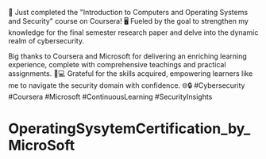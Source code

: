 🚀 Just completed the "Introduction to Computers and Operating Systems and Security" course on Coursera! 🖥️ Fueled by the goal to strengthen my knowledge for the final semester research paper and delve into the dynamic realm of cybersecurity.

Big thanks to Coursera and Microsoft for delivering an enriching learning experience, complete with comprehensive teachings and practical assignments. 🙌💻 Grateful for the skills acquired, empowering learners like me to navigate the security domain with confidence. 🌐🔒 #Cybersecurity #Coursera #Microsoft #ContinuousLearning #SecurityInsights
# OperatingSysytemCertification_by_MicroSoft
